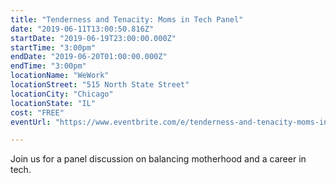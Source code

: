 ```yaml
---
title: "Tenderness and Tenacity: Moms in Tech Panel"
date: "2019-06-11T13:00:50.816Z"
startDate: "2019-06-19T23:00:00.000Z"
startTime: "3:00pm"
endDate: "2019-06-20T01:00:00.000Z"
endTime: "3:00pm"
locationName: "WeWork"
locationStreet: "515 North State Street"
locationCity: "Chicago"
locationState: "IL"
cost: "FREE"
eventUrl: "https://www.eventbrite.com/e/tenderness-and-tenacity-moms-in-tech-panel-chicago-tickets-62660992716?aff=ebapi"

---
```


Join us for a panel discussion on balancing motherhood and a career in tech.

